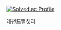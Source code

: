 [![Solved.ac Profile](http://mazassumnida.wtf/api/v2/generate_badge?boj=chlgustj132)](https://solved.ac/chlgustj132/)

레전드뻘짓러
